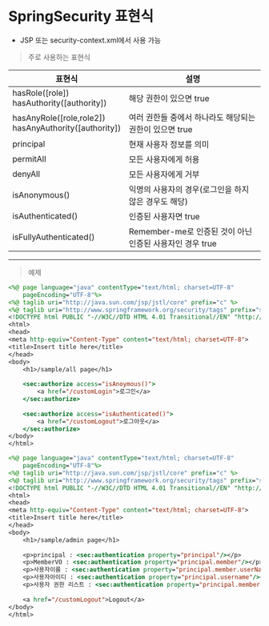 # SpringSecurity 표현식
- JSP 또는 security-context.xml에서 사용 가능
> 주로 사용하는 표현식

|표현식|설명|
|---|---|
|hasRole([role])<br>hasAuthority([authority])|해당 권한이 있으면 true|
|hasAnyRole([role,role2])<br>hasAnyAuthority([authority])|여러 권한들 중에서 하나라도 해당되는 권한이 있으면 true|
|principal|현재 사용자 정보를 의미|
|permitAll|모든 사용자에게 허용|
|denyAll|모든 사용자에게 거부|
|isAnonymous()|익명의 사용자의 경우(로그인을 하지 않은 경우도 해당)|
|isAuthenticated()|인증된 사용자면 true|
|isFullyAuthenticated()|Remember-me로 인증된 것이 아닌 인증된 사용자인 경우 true|
---------
> 예제
```jsp
<%@ page language="java" contentType="text/html; charset=UTF-8"
    pageEncoding="UTF-8"%>
<%@ taglib uri="http://java.sun.com/jsp/jstl/core" prefix="c" %>
<%@ taglib uri="http://www.springframework.org/security/tags" prefix="sec" %>
<!DOCTYPE html PUBLIC "-//W3C//DTD HTML 4.01 Transitional//EN" "http://www.w3.org/TR/html4/loose.dtd">
<html>
<head>
<meta http-equiv="Content-Type" content="text/html; charset=UTF-8">
<title>Insert title here</title>
</head>
<body>
	<h1>/sample/all page</h1>
	
	<sec:authorize access="isAnoymous()">
		<a href="/customLogin">로그인</a>
	</sec:authorize>
	
	<sec:authorize access="isAuthenticated()">
		<a href="/customLogout">로그아웃</a>
	</sec:authorize>
</body>
</html>
```
```jsp
<%@ page language="java" contentType="text/html; charset=UTF-8"
    pageEncoding="UTF-8"%>
<%@ taglib uri="http://java.sun.com/jsp/jstl/core" prefix="c" %>
<%@ taglib uri="http://www.springframework.org/security/tags" prefix="sec" %>
<!DOCTYPE html PUBLIC "-//W3C//DTD HTML 4.01 Transitional//EN" "http://www.w3.org/TR/html4/loose.dtd">
<html>
<head>
<meta http-equiv="Content-Type" content="text/html; charset=UTF-8">
<title>Insert title here</title>
</head>
<body>
	<h1>/sample/admin page</h1>
	
	<p>principal : <sec:authentication property="principal"/></p>
	<p>MemberVO : <sec:authentication property="principal.member"/></p>
	<p>사용자이름 : <sec:authentication property="principal.member.userName"/></p>
	<p>사용자아이디 : <sec:authentication property="principal.username"/></p>
	<p>사용자 권한 리스트 : <sec:authentication property="principal.member.authList"/></p>
	
	<a href="/customLogout">Logout</a>
</body>
</html>
```